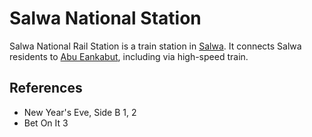 # Salwa National Station
Salwa National Rail Station is a train station in [Salwa](Location/Salwa.md). It connects Salwa residents to [Abu Eankabut](Location/Region/Abu%20Eankabut.md), including via high-speed train.

## References
- New Year's Eve, Side B 1, 2
- Bet On It 3
